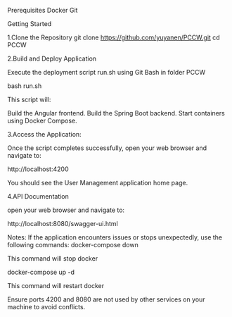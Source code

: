 Prerequisites
Docker
Git 

Getting Started

1.Clone the Repository
git clone https://github.com/yuyanen/PCCW.git
cd PCCW

2.Build and Deploy Application

Execute the deployment script run.sh using Git Bash in folder PCCW

bash run.sh

This script will:

Build the Angular frontend.
Build the Spring Boot backend.
Start containers using Docker Compose.

3.Access the Application:

Once the script completes successfully, open your web browser and navigate to:

http://localhost:4200

You should see the User Management application home page.


4.API Documentation

open your web browser and navigate to:

http://localhost:8080/swagger-ui.html



Notes:
If the application encounters issues or stops unexpectedly, use the following commands:
docker-compose down

This command will stop docker

docker-compose up -d

This command will restart docker

Ensure ports 4200 and 8080 are not used by other services on your machine to avoid conflicts.
